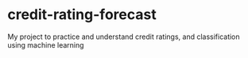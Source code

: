 # credit-rating-forecast
My project to practice and understand credit ratings, and classification using machine learning
